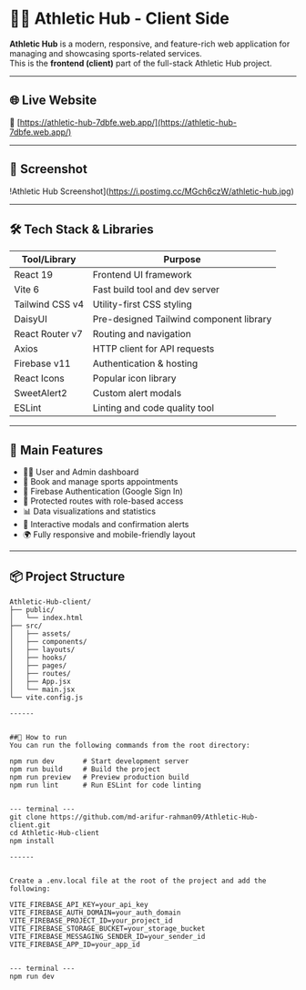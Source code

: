 # 🏃‍♂️ Athletic Hub - Client Side

**Athletic Hub** is a modern, responsive, and feature-rich web application for managing and showcasing sports-related services.  
This is the **frontend (client)** part of the full-stack Athletic Hub project.

---

## 🌐 Live Website

🔗 [https://athletic-hub-7dbfe.web.app/](https://athletic-hub-7dbfe.web.app/)

---

## 📸 Screenshot

!Athletic Hub  Screenshot](https://i.postimg.cc/MGch6czW/athletic-hub.jpg)

---

## 🛠️ Tech Stack & Libraries

| Tool/Library          | Purpose                                  |
|-----------------------|------------------------------------------|
| React 19              | Frontend UI framework                    |
| Vite 6                | Fast build tool and dev server           |
| Tailwind CSS v4       | Utility-first CSS styling                |
| DaisyUI               | Pre-designed Tailwind component library |
| React Router v7       | Routing and navigation                   |
| Axios                 | HTTP client for API requests             |
| Firebase v11          | Authentication & hosting                 |
| React Icons           | Popular icon library                     |
| SweetAlert2           | Custom alert modals                      |
| ESLint                | Linting and code quality tool            |

---

## 🎯 Main Features

- 🧑‍💼 User and Admin dashboard
- 📅 Book and manage sports appointments
- 🔐 Firebase Authentication (Google Sign In)
- 🧾 Protected routes with role-based access
- 📊 Data visualizations and statistics
- 💬 Interactive modals and confirmation alerts
- 🌍 Fully responsive and mobile-friendly layout

---

## 📦 Project Structure

```text
Athletic-Hub-client/
├── public/
│   └── index.html
├── src/
│   ├── assets/
│   ├── components/
│   ├── layouts/
│   ├── hooks/
│   ├── pages/
│   ├── routes/
│   ├── App.jsx
│   └── main.jsx
└── vite.config.js

------


##👟 How to run
You can run the following commands from the root directory:

npm run dev       # Start development server
npm run build     # Build the project
npm run preview   # Preview production build
npm run lint      # Run ESLint for code linting


--- terminal --- 
git clone https://github.com/md-arifur-rahman09/Athletic-Hub-client.git
cd Athletic-Hub-client
npm install

------


Create a .env.local file at the root of the project and add the following:

VITE_FIREBASE_API_KEY=your_api_key
VITE_FIREBASE_AUTH_DOMAIN=your_auth_domain
VITE_FIREBASE_PROJECT_ID=your_project_id
VITE_FIREBASE_STORAGE_BUCKET=your_storage_bucket
VITE_FIREBASE_MESSAGING_SENDER_ID=your_sender_id
VITE_FIREBASE_APP_ID=your_app_id


--- terminal ---
npm run dev


